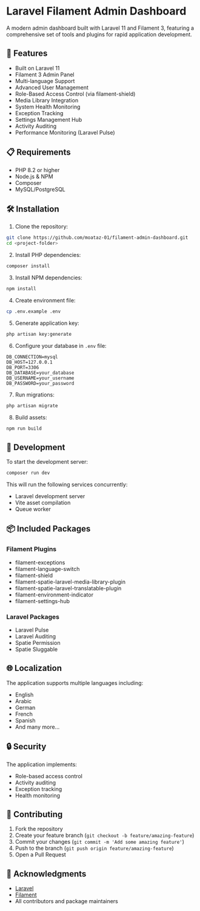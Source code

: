 # Laravel Filament Admin Dashboard

A modern admin dashboard built with Laravel 11 and Filament 3, featuring a comprehensive set of tools and plugins for rapid application development.

## 🚀 Features

-   Built on Laravel 11
-   Filament 3 Admin Panel
-   Multi-language Support
-   Advanced User Management
-   Role-Based Access Control (via filament-shield)
-   Media Library Integration
-   System Health Monitoring
-   Exception Tracking
-   Settings Management Hub
-   Activity Auditing
-   Performance Monitoring (Laravel Pulse)

## 📋 Requirements

-   PHP 8.2 or higher
-   Node.js & NPM
-   Composer
-   MySQL/PostgreSQL

## 🛠️ Installation

1. Clone the repository:

```bash
git clone https://github.com/moataz-01/filament-admin-dashboard.git
cd <project-folder>
```

2. Install PHP dependencies:

```bash
composer install
```

3. Install NPM dependencies:

```bash
npm install
```

4. Create environment file:

```bash
cp .env.example .env
```

5. Generate application key:

```bash
php artisan key:generate
```

6. Configure your database in `.env` file:

```console
DB_CONNECTION=mysql
DB_HOST=127.0.0.1
DB_PORT=3306
DB_DATABASE=your_database
DB_USERNAME=your_username
DB_PASSWORD=your_password
```

7. Run migrations:

```bash
php artisan migrate
```

8. Build assets:

```bash
npm run build
```

## 🚀 Development

To start the development server:

```bash
composer run dev
```

This will run the following services concurrently:

-   Laravel development server
-   Vite asset compilation
-   Queue worker

## 📦 Included Packages

### Filament Plugins

-   filament-exceptions
-   filament-language-switch
-   filament-shield
-   filament-spatie-laravel-media-library-plugin
-   filament-spatie-laravel-translatable-plugin
-   filament-environment-indicator
-   filament-settings-hub

### Laravel Packages

-   Laravel Pulse
-   Laravel Auditing
-   Spatie Permission
-   Spatie Sluggable

## 🌐 Localization

The application supports multiple languages including:

-   English
-   Arabic
-   German
-   French
-   Spanish
-   And many more...

## 🔒 Security

The application implements:

-   Role-based access control
-   Activity auditing
-   Exception tracking
-   Health monitoring

## 🤝 Contributing

1. Fork the repository
2. Create your feature branch (`git checkout -b feature/amazing-feature`)
3. Commit your changes (`git commit -m 'Add some amazing feature'`)
4. Push to the branch (`git push origin feature/amazing-feature`)
5. Open a Pull Request

## 🙏 Acknowledgments

-   [Laravel](https://laravel.com)
-   [Filament](https://filamentphp.com)
-   All contributors and package maintainers
